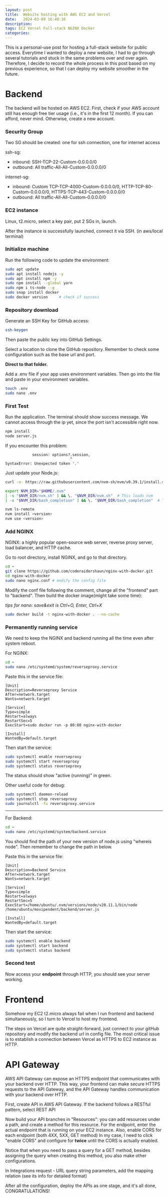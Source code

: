 ```yaml
---
layout: post
title:  Website hosting with AWS EC2 and Vercel
date:   2024-03-09 16:40:16
description: 
tags: EC2 Vercel Full-stack NGINX Docker
categories: 
---
```


This is a personal-use post for hosting a full-stack website for public access. 
Everytime I wanted to deploy a new website, I had to go through several tutorials and stuck in the same problems over and over again.
Therefore, I decide to record the whole process in this post based on my previous experience, so that I can deploy my website smoother in the future.

# Backend

The backend will be hosted on AWS EC2.
First, check if your AWS account still has enough free tier usage (i.e., it's in the first 12 month). 
If you can afford, never mind. Otherwise, create a new account.

### Security Group

Two SG should be created: one for ssh connection, one for internet access

ssh-sg: 
- inbound:  SSH-TCP-22-Custom-0.0.0.0/0
- outbound: All traffic-All-All-Custom-0.0.0.0/0

internet-sg:
- inbound: Custom TCP-TCP-4000-Custom-0.0.0.0/0, HTTP-TCP-80-Custom-0.0.0.0/0, HTTPS-TCP-443-Custom-0.0.0.0/0
- outbound: All traffic-All-All-Custom-0.0.0.0/0

### EC2 instance

Linux, t2.micro, select a key pair, put 2 SGs in, launch.

After the instance is successfully launched, connect it via SSH. (in aws/local terminal)

### Initialize machine

Run the following code to update the environment:

```bash
sudo apt update
sudo apt install nodejs -y
sudo apt install npm -y
sudo npm install --global yarn
sudo npm i ts-node --g
sudo snap install docker
sudo docker version     # check if success
```

### Repository download

Generate an SSH Key for GitHub access:

```bash
ssh-keygen
```

Then paste the public key into GitHub Settings.

Select a location to clone the GitHub repository. Remember to check some configuration such as the base url and port.

**Direct to that folder.**

Add a .env file if your app uses environment variables. Then go into the file and paste in your environment variables.

```bash
touch .env
sudo nano .env
```

### First Test

Run the application. The terminal should show success message.
We cannot access through the ip yet, since the port isn't accessible right now.

```bash
npm install
node server.js
```

If you encounter this problem:

```text
            session: options?.session,
                             ^
SyntaxError: Unexpected token '.'
```

Just update your Node.js:

```bash
curl -o- https://raw.githubusercontent.com/nvm-sh/nvm/v0.39.1/install.sh | bash

export NVM_DIR="$HOME/.nvm"
[ -s "$NVM_DIR/nvm.sh" ] && \. "$NVM_DIR/nvm.sh"  # This loads nvm
[ -s "$NVM_DIR/bash_completion" ] && \. "$NVM_DIR/bash_completion"  # This loads nvm bash_completion

nvm ls-remote
nvm install <version>
nvm use <version>
```

### Add NGINX

NGINX: a highly popular open-source web server, reverse proxy server, load balancer, and HTTP cache.

Go to root directory, install NGINX, and go to that directory.

```bash
cd ~
git clone https://github.com/coderaidershaun/nginx-with-docker.git
cd nginx-with-docker
sudo nano nginx.conf # modify the config file
```

Modify the conf file following the comment, change all the "frontend" part to "backend". 
Then build the docker image(might take some time):

*tips for nano: save&exit is Ctrl+O, Enter, Ctrl+X*

```bash
sudo docker build -t nginx-with-docker . --no-cache
```

### Permanently running service

We need to keep the NGINX and backend running all the time even after system reboot.

For NGINX:

```bash
cd ~
sudo nano /etc/systemd/system/reverseproxy.service
```

Paste this in the service file:

```text
[Unit]
Description=Reverseproxy Service
After=network.target
Wants=network.target

[Service]
Type=simple
Restart=always
RestartSec=5
ExecStart=sudo docker run -p 80:80 nginx-with-docker

[Install]
WantedBy=default.target
```

Then start the service:

```bash
sudo systemctl enable reverseproxy
sudo systemctl start reverseproxy
sudo systemctl status reverseproxy
```

The status should show "active (running)" in green.

Other useful code for debug:
```bash
sudo systemctl daemon-reload
sudo systemctl stop reverseproxy
sudo journalctl -fu reverseproxy.service
```

---

For Backend:

```bash
cd ~
sudo nano /etc/systemd/system/backend.service
```
You should find the path of your new version of node.js using "whereis node". Then remember to change the path in below.

Paste this in the service file:

```text
[Unit]
Description=Backend Service
After=network.target
Wants=network.target

[Service]
Type=simple
Restart=always
RestartSec=5
ExecStart=/home/ubuntu/.nvm/versions/node/v20.11.1/bin/node /home/ubuntu/movipendent/backend/server.js

[Install]
WantedBy=default.target
```

Then start the service:

```bash
sudo systemctl enable backend
sudo systemctl start backend
sudo systemctl status backend
```

### Second test

Now access your **endpoint** through HTTP, you should see your server working.


# Frontend

Somehow my EC2 t2.micro always fail when I run frontend and backend simultaneously, so I turn to Vercel to host my frontend.

The steps on Vercel are quite straight-forward, just connect to your gitHub repository and modify the backend url in config file. 
The most critical issue is to establish a connection between Vercel as HTTPS to EC2 instance as HTTP.

# API Gateway

AWS API Gateway can expose an HTTPS endpoint that communicates with your backend over HTTP. 
This way, your frontend can make secure HTTPS requests to the API Gateway, and the API Gateway handles communication with your backend over HTTP.

First, create API in AWS API Gateway. If the backend follows a RESTful pattern, select REST API

Now build your API branches in "Resources": you can add resources under a path, and create a method for this resource.
For the endpoint, enter the actual endpoint that is running on your EC2 instance.
Also, enable CORS for each endpoint (both 4XX, 5XX, GET method)
In my case, I need to click "enable CORS" and configure for **twice** until the CORS is actually enabled.

Notice that when you need to pass a query for a GET method, besides assigning the query when creating this method, you also make other configurations.

In Integrations request - URL query string parameters, add the mapping relation (see its info for detailed format)

After all the configuration, deploy the APIs as one stage, and it's all done, CONGRATULATIONS!
